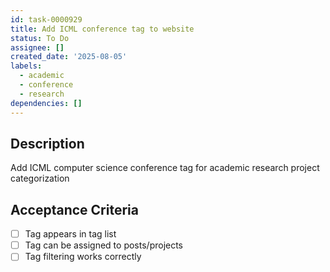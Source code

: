 ```yaml
---
id: task-0000929
title: Add ICML conference tag to website
status: To Do
assignee: []
created_date: '2025-08-05'
labels:
  - academic
  - conference
  - research
dependencies: []
---
```


## Description

Add ICML computer science conference tag for academic research project categorization

## Acceptance Criteria

- [ ] Tag appears in tag list
- [ ] Tag can be assigned to posts/projects
- [ ] Tag filtering works correctly
